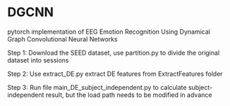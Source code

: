 # DGCNN
pytorch implementation of EEG Emotion Recognition Using Dynamical Graph Convolutional Neural Networks

Step 1: Download the SEED dataset, use partition.py to divide the original dataset into sessions

Step 2: Use extract_DE.py extract DE features from ExtractFeatures folder

Step 3: Run file main_DE_subject_independent.py to calculate subject-independent result, but the load path needs to be modified in advance
